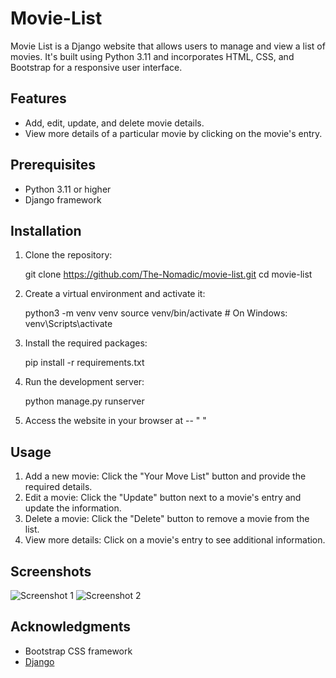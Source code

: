 # Movie-List

Movie List is a Django website that allows users to manage and view a list of movies. It's built using Python 3.11 and incorporates HTML, CSS, and Bootstrap for a responsive user interface.

## Features

- Add, edit, update, and delete movie details.
- View more details of a particular movie by clicking on the movie's entry.

## Prerequisites

- Python 3.11 or higher
- Django framework

## Installation

1. Clone the repository:

   
   git clone https://github.com/The-Nomadic/movie-list.git
   cd movie-list
   

2. Create a virtual environment and activate it:

   
   python3 -m venv venv
   source venv/bin/activate   # On Windows: venv\Scripts\activate
   

3. Install the required packages:

   
   pip install -r requirements.txt
   

4. Run the development server:

   
   python manage.py runserver
   

5. Access the website in your browser at -- " "
   
## Usage

1. Add a new movie: Click the "Your Move List" button and provide the required details.
2. Edit a movie: Click the "Update" button next to a movie's entry and update the information.
3. Delete a movie: Click the "Delete" button to remove a movie from the list.
4. View more details: Click on a movie's entry to see additional information.

## Screenshots

![Screenshot 1](/screenshots/screenshot1.png)
![Screenshot 2](/screenshots/screenshot2.png)


## Acknowledgments

- Bootstrap CSS framework
- [Django](https://www.djangoproject.com/)
